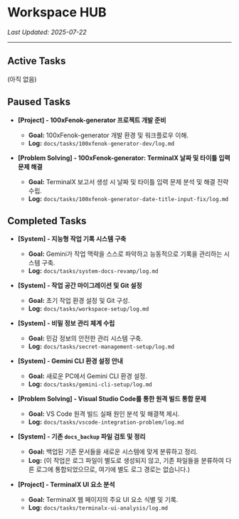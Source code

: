 
# Workspace HUB

*Last Updated: 2025-07-22*

---

## Active Tasks

(아직 없음)

## Paused Tasks

- **[Project] - 100xFenok-generator 프로젝트 개발 준비**
  - **Goal:** 100xFenok-generator 개발 환경 및 워크플로우 이해.
  - **Log:** `docs/tasks/100xfenok-generator-dev/log.md`

- **[Problem Solving] - 100xFenok-generator: TerminalX 날짜 및 타이틀 입력 문제 해결**
  - **Goal:** TerminalX 보고서 생성 시 날짜 및 타이틀 입력 문제 분석 및 해결 전략 수립.
  - **Log:** `docs/tasks/100xfenok-generator-date-title-input-fix/log.md`

## Completed Tasks

- **[System] - 지능형 작업 기록 시스템 구축**
  - **Goal:** Gemini가 작업 맥락을 스스로 파악하고 능동적으로 기록을 관리하는 시스템 구축.
  - **Log:** `docs/tasks/system-docs-revamp/log.md`

- **[System] - 작업 공간 마이그레이션 및 Git 설정**
  - **Goal:** 초기 작업 환경 설정 및 Git 구성.
  - **Log:** `docs/tasks/workspace-setup/log.md`

- **[System] - 비밀 정보 관리 체계 수립**
  - **Goal:** 민감 정보의 안전한 관리 시스템 구축.
  - **Log:** `docs/tasks/secret-management-setup/log.md`

- **[System] - Gemini CLI 환경 설정 안내**
  - **Goal:** 새로운 PC에서 Gemini CLI 환경 설정.
  - **Log:** `docs/tasks/gemini-cli-setup/log.md`

- **[Problem Solving] - Visual Studio Code를 통한 원격 빌드 통합 문제**
  - **Goal:** VS Code 원격 빌드 실패 원인 분석 및 해결책 제시.
  - **Log:** `docs/tasks/vscode-integration-problem/log.md`

- **[System] - 기존 `docs_backup` 파일 검토 및 정리**
  - **Goal:** 백업된 기존 문서들을 새로운 시스템에 맞게 분류하고 정리.
  - **Log:** (이 작업은 로그 파일이 별도로 생성되지 않고, 기존 파일들을 분류하여 다른 로그에 통합되었으므로, 여기에 별도 로그 경로는 없습니다.)

- **[Project] - TerminalX UI 요소 분석**
  - **Goal:** TerminalX 웹 페이지의 주요 UI 요소 식별 및 기록.
  - **Log:** `docs/tasks/terminalx-ui-analysis/log.md`

